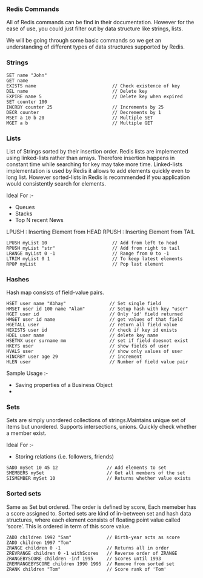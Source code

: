### Redis Commands

All of Redis commands can be find in their documentation. However for the ease of use, you could just filter out by data structure like strings, lists.

We will be going through some basic commands so we get an understanding of different types of data structures supported by Redis.

### Strings
```
SET name "John"                         
GET name
EXISTS name                            // Check existence of key
DEL name                               // Delete key 
EXPIRE name 5                          // Delete key when expired
SET counter 100
INCRBY counter 25                      // Increments by 25
DECR counter                           // Decrements by 1  
MSET a 10 b 20                         // Multiple SET
MGET a b                               // Multiple GET
```

### Lists
List of Strings sorted by their insertion order.
Redis lists are implemented using linked-lists rather than arrays. Therefore insertion happens in constant time while searching for key may take more time. Linked-lists implementation is used by Redis it allows to add elements quickly even to long list. However sorted-lists in Redis is recommended if you application would consistently search for elements.

Ideal For :-
 * Queues
 * Stacks
 * Top N recent News
 
 LPUSH :  Inserting Element from HEAD
 RPUSH :  Inserting Element from TAIL
```
LPUSH myList 10                        // Add from left to head
RPUSH myList "str"                     // Add from right to tail
LRANGE myList 0 -1                     // Range from 0 to -1
LTRIM myList 0 1                       // To keep latest elements
RPOP myList                            // Pop last element 
```

### Hashes

Hash map consists of field-value pairs.
```
HSET user name "Abhay"                // Set single field
HMSET user id 100 name "Alam"         // Setup hash with key "user"
HGET user id                          // Only 'id' field returned 
HMGET user id name                    // get values of that field
HGETALL user                          // return all field value
HEXISTS user id                       // check if key id exists
HDEL user name                        // delete key name
HSETNX user surname mm                // set if field doesnot exist
HKEYS user                            // show fields of user
HVALS user                            // show only values of user
HINCRBY user age 29                   // increment 
HLEN user                             // Number of field value pair
```
Sample Usage :-
* Saving properties of a Business Object
* 

### Sets

Sets are simply unordered collections of strings.Maintains unique set of items but unordered.
Supports intersections, unions.
Quickly check whether a member exist.

Ideal For :-
 * Storing relations (i.e. followers, friends)
```
SADD mySet 10 45 12                  // Add elements to set
SMEMBERS mySet                       // Get all members of the set
SISMEMBER mySet 10                   // Returns whether value exists
```

### Sorted sets
Same as Set but ordered.
The order is defined by score, Each memeber has a score assigned to.
Sorted sets are kind of in-between set and hash data structures, where each element consists of floating point value called ‘score’. This is ordered in term of this score value.
```
ZADD children 1992 "Sam"             // Birth-year acts as score
ZADD children 1997 "Tom"
ZRANGE children 0 -1                 // Returns all in order
ZREVRANGE children 0 -1 withScores   // Reverse order of ZRANGE
ZRANGEBYSCORE children -inf 1995     // Scores until 1993
ZREMRANGEBYSCORE children 1990 1995  // Remove from sorted set
ZRANK children "Tom"                 // Score rank of 'Tom'
```
